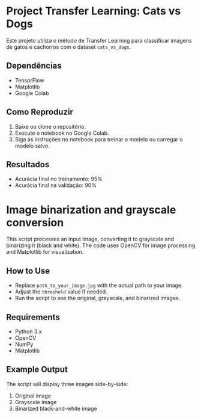 # Project Transfer Learning: Cats vs Dogs

Este projeto utiliza o método de Transfer Learning para classificar imagens de gatos e cachorros com o dataset `cats_vs_dogs`.

## Dependências
- TensorFlow
- Matplotlib
- Google Colab

## Como Reproduzir
1. Baixe ou clone o repositório.
2. Execute o notebook no Google Colab.
3. Siga as instruções no notebook para treinar o modelo ou carregar o modelo salvo.

## Resultados
- Acurácia final no treinamento: 95%
- Acurácia final na validação: 90%

#
#
#

# Image binarization and grayscale conversion

This script processes an input image, converting it to grayscale and binarizing it (black and white). The code uses OpenCV for image processing and Matplotlib for visualization.

## How to Use
- Replace `path_to_your_image.jpg` with the actual path to your image.
- Adjust the `threshold` value if needed.
- Run the script to see the original, grayscale, and binarized images.

## Requirements
- Python 3.x
- OpenCV
- NumPy
- Matplotlib

## Example Output
The script will display three images side-by-side:
1. Original image
2. Grayscale image
3. Binarized black-and-white image
